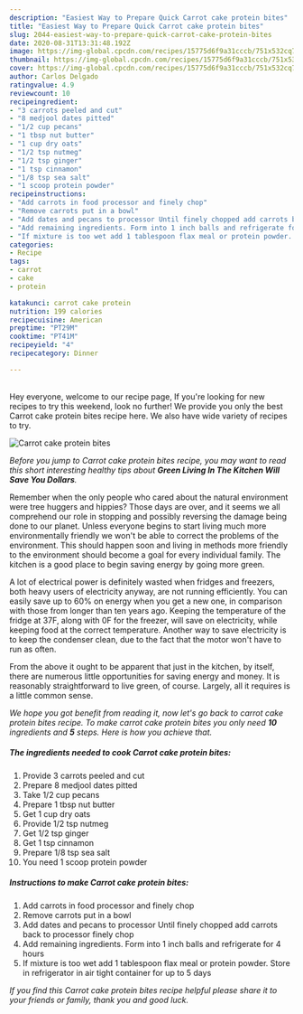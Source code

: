 ```yaml
---
description: "Easiest Way to Prepare Quick Carrot cake protein bites"
title: "Easiest Way to Prepare Quick Carrot cake protein bites"
slug: 2044-easiest-way-to-prepare-quick-carrot-cake-protein-bites
date: 2020-08-31T13:31:48.192Z
image: https://img-global.cpcdn.com/recipes/15775d6f9a31cccb/751x532cq70/carrot-cake-protein-bites-recipe-main-photo.jpg
thumbnail: https://img-global.cpcdn.com/recipes/15775d6f9a31cccb/751x532cq70/carrot-cake-protein-bites-recipe-main-photo.jpg
cover: https://img-global.cpcdn.com/recipes/15775d6f9a31cccb/751x532cq70/carrot-cake-protein-bites-recipe-main-photo.jpg
author: Carlos Delgado
ratingvalue: 4.9
reviewcount: 10
recipeingredient:
- "3 carrots peeled and cut"
- "8 medjool dates pitted"
- "1/2 cup pecans"
- "1 tbsp nut butter"
- "1 cup dry oats"
- "1/2 tsp nutmeg"
- "1/2 tsp ginger"
- "1 tsp cinnamon"
- "1/8 tsp sea salt"
- "1 scoop protein powder"
recipeinstructions:
- "Add carrots in food processor and finely chop"
- "Remove carrots put in a bowl"
- "Add dates and pecans to processor Until finely chopped add carrots back to processor finely chop"
- "Add remaining ingredients. Form into 1 inch balls and refrigerate for 4 hours"
- "If mixture is too wet add 1 tablespoon flax meal or protein powder. Store in refrigerator in air tight container for up to 5 days"
categories:
- Recipe
tags:
- carrot
- cake
- protein

katakunci: carrot cake protein 
nutrition: 199 calories
recipecuisine: American
preptime: "PT29M"
cooktime: "PT41M"
recipeyield: "4"
recipecategory: Dinner

---
```

<br>
Hey everyone, welcome to our recipe page, If you're looking for new recipes to try this weekend, look no further! We provide you only the best Carrot cake protein bites recipe here. We also have wide variety of recipes to try.
<br>


![Carrot cake protein bites](https://img-global.cpcdn.com/recipes/15775d6f9a31cccb/751x532cq70/carrot-cake-protein-bites-recipe-main-photo.jpg)

<i>Before you jump to Carrot cake protein bites recipe, you may want to read this short interesting healthy tips about 
<strong>Green Living In The Kitchen Will Save You Dollars</strong>.</i>
</br>

Remember when the only people who cared about the natural environment were tree huggers and hippies? Those days are over, and it seems we all comprehend our role in stopping and possibly reversing the damage being done to our planet. Unless everyone begins to start living much more environmentally friendly we won't be able to correct the problems of the environment. This should happen soon and living in methods more friendly to the environment should become a goal for every individual family. The kitchen is a good place to begin saving energy by going more green.

A lot of electrical power is definitely wasted when fridges and freezers, both heavy users of electricity anyway, are not running efficiently. You can easily save up to 60% on energy when you get a new one, in comparison with those from longer than ten years ago. Keeping the temperature of the fridge at 37F, along with 0F for the freezer, will save on electricity, while keeping food at the correct temperature. Another way to save electricity is to keep the condenser clean, due to the fact that the motor won't have to run as often.

From the above it ought to be apparent that just in the kitchen, by itself, there are numerous little opportunities for saving energy and money. It is reasonably straightforward to live green, of course. Largely, all it requires is a little common sense.


<i>We hope you got benefit from reading it, now let's go back to carrot cake protein bites recipe. To make carrot cake protein bites you only need <strong>10</strong> ingredients and <strong>5</strong> steps. Here is how you achieve that.
</i>

##### The ingredients needed to cook Carrot cake protein bites:

1. Provide 3 carrots peeled and cut
1. Prepare 8 medjool dates pitted
1. Take 1/2 cup pecans
1. Prepare 1 tbsp nut butter
1. Get 1 cup dry oats
1. Provide 1/2 tsp nutmeg
1. Get 1/2 tsp ginger
1. Get 1 tsp cinnamon
1. Prepare 1/8 tsp sea salt
1. You need 1 scoop protein powder


##### Instructions to make Carrot cake protein bites:

1. Add carrots in food processor and finely chop
1. Remove carrots put in a bowl
1. Add dates and pecans to processor Until finely chopped add carrots back to processor finely chop
1. Add remaining ingredients. Form into 1 inch balls and refrigerate for 4 hours
1. If mixture is too wet add 1 tablespoon flax meal or protein powder. Store in refrigerator in air tight container for up to 5 days


<i>If you find this Carrot cake protein bites recipe helpful please share it to your friends or family, thank you and good luck.</i>
